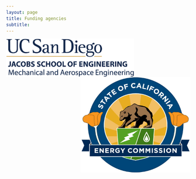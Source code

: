 ```yaml
---
layout: page
title: Funding agencies
subtitle:
---
```


<p>
<img style="float:left;" src="/assets/img/mae_blank.png" width="350" style="padding-bottom: 10px;" style="padding-right: 10px;"/>
<img style="float:right;" src="/assets/img/CEC_logo_white.png" width="300" style="padding-bottom: 10px;" style="padding-right: 10px;"/>
</p>



